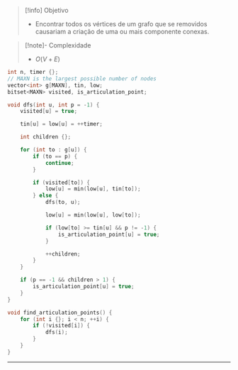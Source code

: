 > [!info] Objetivo
> - Encontrar todos os vértices de um grafo que se removidos causariam a criação de uma ou mais componente conexas.

> [!note]- Complexidade
> - $O(V + E)$

```cpp
int n, timer {};
// MAXN is the largest possible number of nodes
vector<int> g[MAXN], tin, low;
bitset<MAXN> visited, is_articulation_point;

void dfs(int u, int p = -1) {
    visited[u] = true;

    tin[u] = low[u] = ++timer;

    int children {};

    for (int to : g[u]) {
        if (to == p) {
            continue;
        }

        if (visited[to]) {
            low[u] = min(low[u], tin[to]);
        } else {
            dfs(to, u);

            low[u] = min(low[u], low[to]);

            if (low[to] >= tin[u] && p != -1) {
                is_articulation_point[u] = true;
            }

            ++children;
        }
    }

    if (p == -1 && children > 1) {
        is_articulation_point[u] = true;
    }
}

void find_articulation_points() {
	for (int i {}; i < n; ++i) {
		if (!visited[i]) {
			dfs(i);
		}
	}
}
```

---